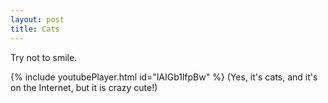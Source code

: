 ```yaml
---
layout: post
title: Cats
---
```

Try not to smile.  

{% include youtubePlayer.html id="lAIGb1lfpBw" %}
(Yes, it's cats, and it's on the Internet, but it is crazy cute!)  
